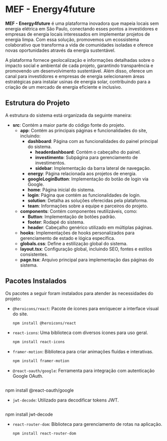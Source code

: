 # MEF - Energy4future

**MEF - Energy4future** é uma plataforma inovadora que mapeia locais sem energia elétrica em São Paulo, conectando esses pontos a investidores e empresas de energia locais interessados em implementar projetos de energia limpa. Com essa solução, promovemos um ecossistema colaborativo que transforma a vida de comunidades isoladas e oferece novas oportunidades através da energia sustentável.

A plataforma fornece geolocalização e informações detalhadas sobre o impacto social e ambiental de cada projeto, garantindo transparência e promovendo um desenvolvimento sustentável. Além disso, oferece um canal para investidores e empresas de energia selecionarem áreas estratégicas para instalar usinas de energia solar, contribuindo para a criação de um mercado de energia eficiente e inclusivo.

## Estrutura do Projeto

A estrutura do sistema está organizada da seguinte maneira:

- **src**: Contém a maior parte do código fonte do projeto.
  - **app**: Contém as principais páginas e funcionalidades do site, incluindo:
    - **dashboard**: Página com as funcionalidades do painel principal do sistema.
      - **headerdashboard**: Contém o cabeçalho do painel.
      - **investimento**: Subpágina para gerenciamento de investimentos.
      - **sidebar**: Implementação da barra lateral de navegação.
    - **energy**: Página relacionada aos projetos de energia.
    - **googleLoginButton**: Implementação do botão de login via Google.
    - **home**: Página inicial do sistema.
    - **login**: Página que contém as funcionalidades de login.
    - **solution**: Detalha as soluções oferecidas pela plataforma.
    - **team**: Informações sobre a equipe e parceiros do projeto.
  - **components**: Contém componentes reutilizáveis, como:
    - **Button**: Implementação de botões padrão.
    - **footer**: Rodapé do sistema.
    - **header**: Cabeçalho genérico utilizado em múltiplas páginas.
  - **hooks**: Implementações de hooks personalizados para gerenciamento de estado e lógica específica.
  - **globals.css**: Define a estilização global do sistema.
  - **layout.tsx**: Configuração global, incluindo SEO, fontes e estilos consistentes.
  - **page.tsx**: Arquivo principal para implementação das páginas do sistema.

## Pacotes Instalados

Os pacotes a seguir foram instalados para atender às necessidades do projeto:

- `@heroicons/react`: Pacote de ícones para enriquecer a interface visual do site.
  ```bash
  npm install @heroicons/react

- `react-icons`: Uma biblioteca com diversos ícones para uso geral.
  ```bash
  npm install react-icons

- `framer-motion`: Biblioteca para criar animações fluídas e interativas.
  ```bash
  npm install framer-motion

- `@react-oauth/google`: Ferramenta para integração com autenticação Google OAuth.
  ```bash
 npm install @react-oauth/google

- `jwt-decode`: Utilizado para decodificar tokens JWT.
  ```bash
 npm install jwt-decode

- `react-router-dom`: Biblioteca para gerenciamento de rotas na aplicação.
  ```bash
  npm install react-router-dom
